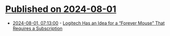 # [Published on 2024-08-01](index.md)

* [2024-08-01, 07:13:00](https://soylentnews.org/article.pl?sid=24/07/31/128224&from=rss) - [Logitech Has an Idea for a “Forever Mouse” That Requires a Subscription](https://soylentnews.org/article.pl?sid=24/07/31/128224&from=rss)
